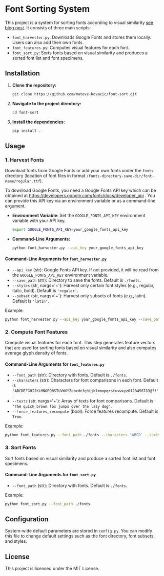 # Font Sorting System

This project is a system for sorting fonts according to visual similarity [see blog post](https://ideatum.ai/blog/better-font-list.html). It consists of three main scripts:
- `font_harvester.py`: Downloads Google Fonts and stores them locally. Users can also add their own fonts.
- `font_features.py`: Computes visual features for each font.
- `font_sort.py`: Sorts fonts based on visual similarity and produces a sorted font list and font specimens.

## Installation

1. **Clone the repository:**
   ```bash
   git clone https://github.com/matevz-kovacic/font-sort.git
2. **Navigate to the project directory:**
   ```bash
   cd font-sort
3. **Install the dependencies:**
   ```bash
   pip install .

## Usage

### 1. Harvest Fonts

Download fonts from Google Fonts or add your own fonts under the `fonts` directory (location of font files in format `/fonts-directory-save-dir/font-name/regular.ttf`).

To download Google Fonts, you need a Google Fonts API key which can be obtained at https://developers.google.com/fonts/docs/developer_api . You can provide this API key via an environment variable or as a command-line argument.

- **Environment Variable:** Set the `GOOGLE_FONTS_API_KEY` environment variable with your API key.
  ```bash
  export GOOGLE_FONTS_API_KEY=your_google_fonts_api_key

- **Command-Line Arguments:**
  ```bash
  python font_harvester.py --api_key your_google_fonts_api_key

#### Command-Line Arguments for `font_harvester.py`

- `--api_key` (str): Google Fonts API key. If not provided, it will be read from the `GOOGLE_FONTS_API_KEY` environment variable.
- `--save_path` (str): Directory to save the fonts. Default is `./fonts`.
- `--styles` (str, nargs='+'): Harvest only certain font styles (e.g., regular, italic, bold). Default is `'regular'`.
- `--subset` (str, nargs='+'): Harvest only subsets of fonts (e.g., latin). Default is `'latin'`.

Example:
```bash
python font_harvester.py --api_key your_google_fonts_api_key --save_path ./fonts --styles regular --subset latin
````

### 2. Compute Font Features

Compute visual features for each font. This step generates feature vectors that are used for sorting fonts based on visual similarity and also computes average glyph density of fonts.

#### Command-Line Arguments for `font_features.py`

- `--font_path` (str): Directory with fonts. Default is `./fonts`.
- `--characters` (str): Characters for font comparisons in each font. Default is `'ABCDEFGHIJKLMNOPQRSTUVWXYZabcdefghijklmnopqrstuvwxyz0123456789@?!'`.
- `--texts` (str, nargs='+'): Array of texts for font comparisons. Default is `'The quick brown fox jumps over the lazy dog'`.
- `--force_features_recompute` (bool): Force features recompute. Default is `True`.

Example:
```bash
python font_features.py --font_path ./fonts --characters 'ABCD' --texts 'Hello World' --force_features_recompute True
```

### 3. Sort Fonts

Sort fonts based on visual similarity and produce a sorted font list and font specimens.

#### Command-Line Arguments for `font_sort.py`

- `--font_path` (str): Directory with fonts. Default is `./fonts`.

Example:
```bash
python font_sort.py --font_path ./fonts
```

## Configuration

System-wide default parameters are stored in `config.py`. You can modify this file to change default settings such as the font directory, font subsets, and styles.


## License

This project is licensed under the MIT License.
